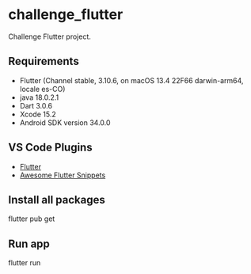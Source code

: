 # challenge_flutter

Challenge Flutter project.

## Requirements

- Flutter (Channel stable, 3.10.6, on macOS 13.4 22F66 darwin-arm64, locale es-CO)
- java 18.0.2.1
- Dart 3.0.6
- Xcode 15.2
- Android SDK version 34.0.0

## VS Code Plugins

- [Flutter](https://marketplace.visualstudio.com/items?itemName=Dart-Code.flutter)
- [Awesome Flutter Snippets](https://marketplace.visualstudio.com/items?itemName=Nash.awesome-flutter-snippets)

## Install all packages

flutter pub get

##  Run app

flutter run

